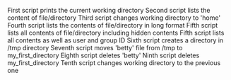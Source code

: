First script prints the current working directory
Second script lists the content of file/directory
Third script changes working directory to 'home'
Fourth script lists the contents of file/directory in long format
Fifth script lists all contents of file/directory including hidden contents
Fifth script lists all contents as well as user and group ID
Sixth script creates a directory in /tmp directory
Seventh script moves 'betty' file from  /tmp to my_first_directory
Eighth script deletes 'betty'
Ninth script deletes my_first_directory
Tenth script changes working directory to the previous one
